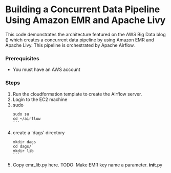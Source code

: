 # Building a Concurrent Data Pipeline Using Amazon EMR and Apache Livy
This code demonstrates the architecture featured on the AWS Big Data blog (<link>)
which creates a concurrent data pipeline by using Amazon EMR and Apache Livy. This pipeline is orchestrated by Apache Airflow.

### Prerequisites
* You must have an AWS account

### Steps
1. Run the cloudformation template to create the Airflow server.
2. Login to the EC2 machine
3. sudo
    ``````
    sudo su
    cd ~/airflow
    ```
4. create a 'dags' directory
    ``````
    mkdir dags
    cd dags/
    mkdir lib
    ```
5. Copy emr_lib.py here. TODO: Make EMR key name a parameter.
__init__.py
